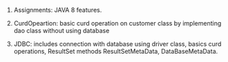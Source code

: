1. Assignments: JAVA 8 features.

2. CurdOpeartion: basic curd operation on customer class by implementing dao class without using database

3. JDBC: includes connection with database using driver class, basics curd operations, ResultSet methods
   ResultSetMetaData, DataBaseMetaData.
   
